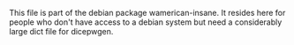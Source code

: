 This file is part of the debian package wamerican-insane. It resides here for people who don't have access to a debian system but need a considerably large dict file for dicepwgen.
